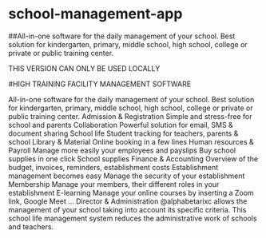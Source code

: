 # school-management-app
##All-in-one software for the daily management of your school. Best solution for kindergarten, primary, middle school, high school, college or private or public training center.

THIS VERSION CAN ONLY BE USED LOCALLY

#HIGH TRAINING FACILITY MANAGEMENT SOFTWARE

All-in-one software for the daily management of your school. Best solution for kindergarten, primary, middle school, high school, college or private or public training center. Admission & Registration Simple and stress-free for school and parents Collaboration Powerful solution for email, SMS & document sharing School life Student tracking for teachers, parents & school Library & Material Online booking in a few lines Human resources & Payroll Manage more easily your employees and payslips Buy school supplies in one click School supplies Finance & Accounting Overview of the budget, invoices, reminders, establishment costs Establishment management becomes easy Manage the security of your establishment Membership Manage your members, their different roles in your establishment E-learning Manage your online courses by inserting a Zoom link, Google Meet ... Director & Administration @alphabetarixc allows the management of your school taking into account its specific criteria. This school life management system reduces the administrative work of schools and teachers.
